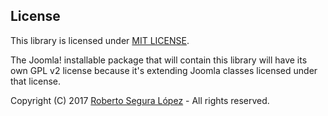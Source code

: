 ## License

This library is licensed under [MIT LICENSE](https://github.com/phproberto/joomla-flysystem/blob/master/LICENSE).  

The Joomla! installable package that will contain this library will have its own GPL v2 license because it's extending Joomla classes licensed under that license. 

Copyright (C) 2017 [Roberto Segura López](http://phproberto.com) - All rights reserved.  

